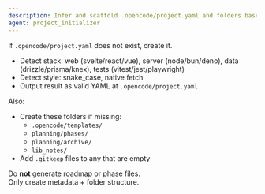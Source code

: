 ```yaml
---
description: Infer and scaffold .opencode/project.yaml and folders based on project structure
agent: project_initializer
---
```


If `.opencode/project.yaml` does not exist, create it.

- Detect stack: web (svelte/react/vue), server (node/bun/deno), data (drizzle/prisma/knex), tests (vitest/jest/playwright)
- Detect style: snake_case, native fetch
- Output result as valid YAML at `.opencode/project.yaml`

Also:

- Create these folders if missing:
  - `.opencode/templates/`
  - `planning/phases/`
  - `planning/archive/`
  - `lib_notes/`
- Add `.gitkeep` files to any that are empty

Do **not** generate roadmap or phase files.  
Only create metadata + folder structure.
